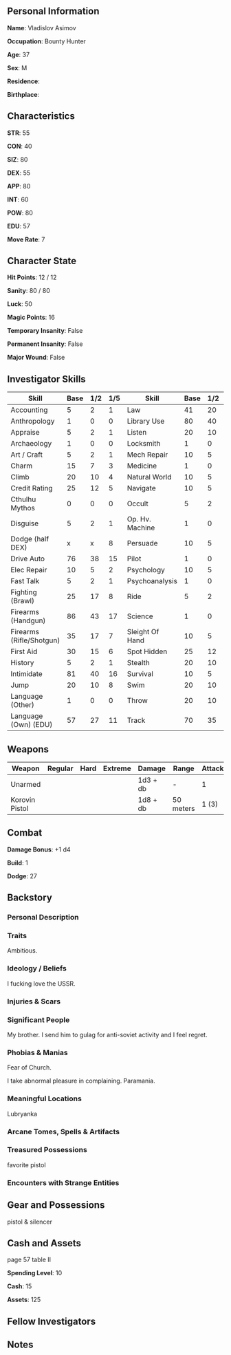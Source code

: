 ## Personal Information

**Name**: Vladislov Asimov

**Occupation**: Bounty Hunter

**Age**: 37

**Sex**: M

**Residence**: 

**Birthplace**: 

## Characteristics

**STR**: 55

**CON**: 40

**SIZ**: 80

**DEX**: 55

**APP**: 80

**INT**: 60

**POW**: 80

**EDU**: 57

**Move Rate**: 7

## Character State

**Hit Points**: 12 / 12

**Sanity**: 80 / 80

**Luck**: 50

**Magic Points**: 16

**Temporary Insanity**: False

**Permanent Insanity**: False

**Major Wound**: False

## Investigator Skills


| Skill                    | Base | 1/2 | 1/5 | Skill           | Base | 1/2 | 1/5  |
|--------------------------|------|-----|-----|-----------------|------|-----|------|
| Accounting               | 5    | 2   | 1   | Law             | 41   | 20  | 8    |
| Anthropology             | 1    | 0   | 0   | Library Use     | 80   | 40  | 16   |
| Appraise                 | 5    | 2   | 1   | Listen          | 20   | 10  | 4    |
| Archaeology              | 1    | 0   | 0   | Locksmith       | 1    | 0   | 0    |
| Art / Craft              | 5    | 2   | 1   | Mech Repair     | 10   | 5   | 2    |
| Charm                    | 15   | 7   | 3   | Medicine        | 1    | 0   | 0    |
| Climb                    | 20   | 10  | 4   | Natural World   | 10   | 5   | 2    |
| Credit Rating            | 25   | 12  | 5   | Navigate        | 10   | 5   | 2    |
| Cthulhu Mythos           | 0    | 0   | 0   | Occult          | 5    | 2   | 1    |
| Disguise                 | 5    | 2   | 1   | Op. Hv. Machine | 1    | 0   | 0    |
| Dodge (half DEX)         | x    | x   | 8   | Persuade        | 10   | 5   | 2    |
| Drive Auto               | 76   | 38  | 15  | Pilot           | 1    | 0   | 0    |
| Elec Repair              | 10   | 5   | 2   | Psychology      | 10   | 5   | 2    |
| Fast Talk                | 5    | 2   | 1   | Psychoanalysis  | 1    | 0   | 0    |
| Fighting (Brawl)         | 25   | 17  | 8   | Ride            | 5    | 2   | 1    |
| Firearms (Handgun)       | 86   | 43  | 17  | Science         | 1    | 0   | 0    |
| Firearms (Rifle/Shotgun) | 35   | 17  | 7   | Sleight Of Hand | 10   | 5   | 2    |
| First Aid                | 30   | 15  | 6   | Spot Hidden     | 25   | 12  | 5    |
| History                  | 5    | 2   | 1   | Stealth         | 20   | 10  | 4    |
| Intimidate               | 81   | 40  | 16  | Survival        | 10   | 5   | 2    |
| Jump                     | 20   | 10  | 8   | Swim            | 20   | 10  | 4    |
| Language (Other)         | 1    | 0   | 0   | Throw           | 20   | 10  | 4    |
| Language (Own) (EDU)     | 57   | 27  | 11  | Track           | 70   | 35  | 14   |

## Weapons
| Weapon         | Regular | Hard | Extreme | Damage   | Range   | Attacks | Ammo | Malfunction |
|----------------|---------|------|---------|----------|---------|---------|------|-------------|
| Unarmed        |         |      |         | 1d3 + db | -       | 1       | -    | -           |
| Korovin Pistol |         |      |         | 1d8 + db |50 meters| 1 (3)   | 6    | 99          |

## Combat

**Damage Bonus**: +1 d4

**Build**: 1

**Dodge**: 27

## Backstory

### Personal Description

### Traits

Ambitious. 

### Ideology / Beliefs 

I fucking love the USSR.

### Injuries & Scars

### Significant People

My brother. I send him to gulag for anti-soviet activity and I feel regret. 

### Phobias & Manias

Fear of Church.

I take abnormal pleasure in complaining. Paramania. 

### Meaningful Locations

Lubryanka

### Arcane Tomes, Spells & Artifacts

### Treasured Possessions

favorite pistol

### Encounters with Strange Entities

## Gear and Possessions

pistol & silencer

## Cash and Assets

page 57 table II

**Spending Level**: 10

**Cash**: 15

**Assets**: 125

## Fellow Investigators

## Notes

